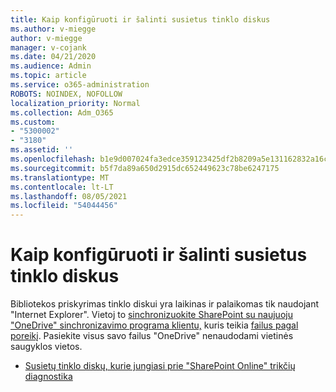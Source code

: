 ```yaml
---
title: Kaip konfigūruoti ir šalinti susietus tinklo diskus
ms.author: v-miegge
author: v-miegge
manager: v-cojank
ms.date: 04/21/2020
ms.audience: Admin
ms.topic: article
ms.service: o365-administration
ROBOTS: NOINDEX, NOFOLLOW
localization_priority: Normal
ms.collection: Adm_O365
ms.custom:
- "5300002"
- "3180"
ms.assetid: ''
ms.openlocfilehash: b1e9d007024fa3edce359123425df2b8209a5e131162832a16c651ff3fd6b5d3
ms.sourcegitcommit: b5f7da89a650d2915dc652449623c78be6247175
ms.translationtype: MT
ms.contentlocale: lt-LT
ms.lasthandoff: 08/05/2021
ms.locfileid: "54044456"
---
```

# <a name="how-to-configure-and-troubleshoot-mapped-network-drives"></a>Kaip konfigūruoti ir šalinti susietus tinklo diskus

Bibliotekos priskyrimas tinklo diskui yra laikinas ir palaikomas tik naudojant "Internet Explorer". Vietoj to [sinchronizuokite SharePoint su naujuoju "OneDrive" sinchronizavimo programa klientu,](https://support.office.com/article/6de9ede8-5b6e-4503-80b2-6190f3354a88) kuris teikia [failus pagal poreikį](https://support.office.com/article/0e6860d3-d9f3-4971-b321-7092438fb38e). Pasiekite visus savo failus "OneDrive" nenaudodami vietinės saugyklos vietos.

* [Susietų tinklo diskų, kurie jungiasi prie "SharePoint Online" trikčių diagnostika](https://docs.microsoft.com/sharepoint/support/administration/troubleshoot-mapped-network-drives)